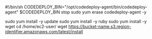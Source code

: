 #!/bin/sh
CODEDEPLOY_BIN="/opt/codedeploy-agent/bin/codedeploy-agent"
$CODEDEPLOY_BIN stop
sudo yum erase codedeploy-agent -y

sudo yum install -y update
sudo yum install -y ruby
sudo yum install -y wget
cd /home/ec2-user/
wget https://bucket-name.s3.region-identifier.amazonaws.com/latest/install
